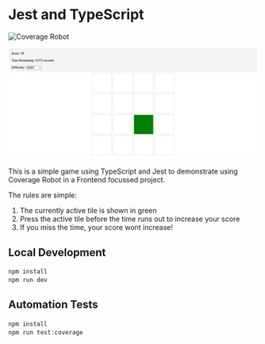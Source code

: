 # Jest and TypeScript

![Coverage Robot](https://api.coveragerobot.com/v1/graph/github/coverage-robot/demo/badge.svg?token=074035b4a5797b68699e3428c3713ff9db5caaba650c530bfa)

![Gameplay](resources/visuals.png)

This is a simple game using TypeScript and Jest to demonstrate
using Coverage Robot in a Frontend focussed project.

The rules are simple:

1. The currently active tile is shown in green
2. Press the active tile before the time runs out to increase your score
3. If you miss the time, your score wont increase!

## Local Development

```bash
npm install
npm run dev
```

## Automation Tests

```bash
npm install
npm run test:coverage
```
